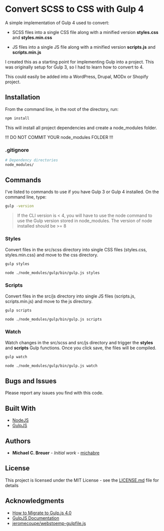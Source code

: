 # Convert SCSS to CSS with Gulp 4

A simple implementation of Gulp 4 used to convert:

- SCSS files into a single CSS file along with a minified version
  **styles.css** and **styles.min.css**

- JS files into a single JS file along with a minified version
  **scripts.js** and **scripts.min.js**

I created this as a starting point for implementing Gulp into a project. This was originally setup for Gulp 3, so I had to learn how to convert to 4.

This could easily be added into a WordPress, Drupal, MODx or Shopify project.

## Installation

From the command line, in the root of the directory, run:

```bash
npm install
```

This will install all project dependencies and create a node_modules folder.

!!! DO NOT COMMIT YOUR node_modules FOLDER !!!

### .gitignore

```bash
# Dependency directories
node_modules/
```

## Commands

I've listed to commands to use if you have Gulp 3 or Gulp 4 installed. On the command line, type:

```bash
gulp -version
```

> If the CLI version is < 4, you will have to use the node command to use the Gulp version stored in node_modules. The version of node installed should be >= 8

### Styles

Convert files in the src/scss directory into single CSS files (styles.css, styles.min.css) and move to the css directory.

```bash
gulp styles
```

```bash
node ./node_modules/gulp/bin/gulp.js styles
```

### Scripts

Convert files in the src/js directory into single JS files (scripts.js, scripts.min.js) and move to the js directory.

```bash
gulp scripts
```

```bash
node ./node_modules/gulp/bin/gulp.js scripts
```

### Watch

Watch changes in the src/scss and src/js directory and trigger the **styles** and **scripts** Gulp functions. Once you click save, the files will be compiled.

```bash
gulp watch
```

```bash
node ./node_modules/gulp/bin/gulp.js watch
```

## Bugs and Issues

Please report any issues you find with this code.

## Built With

- [NodeJS](https://nodejs.org/)
- [GulpJS](https://gulpjs.com/)

## Authors

- **Michael C. Breuer** - _Initial work_ - [michabre](https://github.com/michabre)

## License

This project is licensed under the MIT License - see the [LICENSE.md](LICENSE.md) file for details

## Acknowledgments

- [How to Migrate to Gulp.js 4.0](https://www.sitepoint.com/how-to-migrate-to-gulp-4/)
- [GulpJS Documentation](https://gulpjs.com/docs/en/getting-started/quick-start)
- [jeromecoupe/webstoemp-gulpfile.js](https://gist.github.com/jeromecoupe/0b807b0c1050647eb340360902c3203a)
